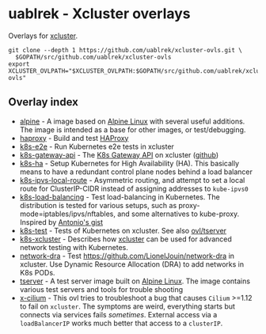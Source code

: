 # uablrek - Xcluster overlays

Overlays for [xcluster](https://github.com/Nordix/xcluster).

```
git clone --depth 1 https://github.com/uablrek/xcluster-ovls.git \
  $GOPATH/src/github.com/uablrek/xcluster-ovls
export XCLUSTER_OVLPATH="$XCLUSTER_OVLPATH:$GOPATH/src/github.com/uablrek/xcluster-ovls"
```


## Overlay index

 * [alpine](./alpine/README.md) -  A image based on [Alpine Linux](https://www.alpinelinux.org/) with several useful additions. The image is intended as a base for other images, or test/debugging. 
 * [haproxy](./haproxy/README.md) -  Build and test [HAProxy](https://github.com/haproxy/haproxy/tree/master) 
 * [k8s-e2e](./k8s-e2e/README.md) -  Run Kubernetes e2e tests in xcluster 
 * [k8s-gateway-api](./k8s-gateway-api/README.md) -  The [K8s Gateway API](https://gateway-api.sigs.k8s.io/) on xcluster ([github](https://github.com/kubernetes-sigs/gateway-api)) 
 * [k8s-ha](./k8s-ha/README.md) -  Setup Kubernetes for High Availability (HA). This basically means to have a redundant control plane nodes behind a load balancer 
 * [k8s-ipvs-local-route](./k8s-ipvs-local-route/README.md) -  Asymmetric routing, and attempt to set a local route for ClusterIP-CIDR instead of assigning addresses to `kube-ipvs0` 
 * [k8s-load-balancing](./k8s-load-balancing/README.md) -  Test load-balancing in Kubernetes. The distribution is tested for various setups, such as proxy-mode=iptables/ipvs/nftables, and some alternatives to kube-proxy. Inspired by [Antonio's gist]( https://gist.github.com/aojea/5f82db3ba5f1efd59bb73f4b28614a6a) 
 * [k8s-test](./k8s-test/README.md) -  Tests of Kubernetes on xcluster. See also [ovl/tserver]( https://github.com/uablrek/xcluster-ovls/tree/main/tserver) 
 * [k8s-xcluster](./k8s-xcluster/README.md) -  Describes how [xcluster](https://github.com/Nordix/xcluster) can be used for advanced network testing with Kubernetes. 
 * [network-dra](./network-dra/README.md) -  Test https://github.com/LionelJouin/network-dra in xcluster. Use Dynamic Resource Allocation (DRA) to add networks in K8s PODs. 
 * [tserver](./tserver/README.md) -  A test server image built on [Alpine Linux](https://www.alpinelinux.org/). The image contains various test servers and tools for trouble shooting 
 * [x-cilium](./x-cilium/README.md) -  This ovl tries to troubleshoot a bug that causes `Cilium` >=1.12 to fail on `xcluster`. The symptoms are weird, everything starts but connects via services fails *sometimes*. External access via a `loadBalancerIP` works much better that access to a `clusterIP`. 
